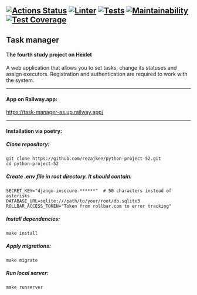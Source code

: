[![Actions Status](https://github.com/rezajkee/python-project-52/workflows/hexlet-check/badge.svg)](https://github.com/rezajkee/python-project-52/actions)
[![Linter](https://github.com/rezajkee/python-project-52/actions/workflows/linter.yml/badge.svg?branch=main)](https://github.com/rezajkee/python-project-52/actions/workflows/linter.yml)
[![Tests](https://github.com/rezajkee/python-project-52/actions/workflows/test.yml/badge.svg?branch=main)](https://github.com/rezajkee/python-project-52/actions/workflows/test.yml)
[![Maintainability](https://api.codeclimate.com/v1/badges/0e671059313f10ee4207/maintainability)](https://codeclimate.com/github/rezajkee/python-project-52/maintainability)
[![Test Coverage](https://api.codeclimate.com/v1/badges/0e671059313f10ee4207/test_coverage)](https://codeclimate.com/github/rezajkee/python-project-52/test_coverage)
-----------
## Task manager

#### The fourth study project on Hexlet

A web application that allows you to set tasks, change its statuses and 
assign executors. Registration and authentication are required to work with 
the system.

-----------
#### App on Railway.app:

https://task-manager-as.up.railway.app/

-----------
#### Installation via poetry:

##### Clone repository:
```
git clone https://github.com/rezajkee/python-project-52.git
cd python-project-52
```

##### Create .env file in root directory. It should contain:
```
SECRET_KEY="django-insecure-******"  # 50 characters instead of asterisks
DATABASE_URL=sqlite:///path/to/your/root/db.sqlite3
ROLLBAR_ACCESS_TOKEN="Token from rollbar.com to error tracking"
```

##### Install dependencies:
```
make install
```

##### Apply migrations:
```
make migrate
```

##### Run local server:
```
make runserver
```